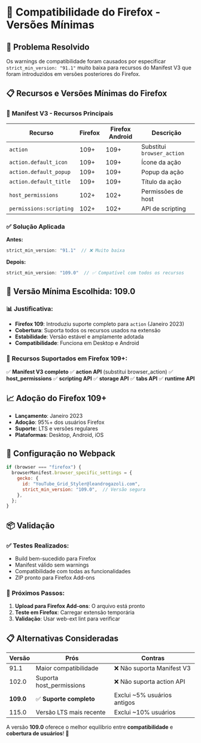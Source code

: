 # 🦊 Compatibilidade do Firefox - Versões Mínimas

## 🚨 Problema Resolvido

Os warnings de compatibilidade foram causados por especificar `strict_min_version: "91.1"` muito baixa para recursos do Manifest V3 que foram introduzidos em versões posteriores do Firefox.

## 📋 Recursos e Versões Mínimas do Firefox

### 🔧 **Manifest V3 - Recursos Principais**

| Recurso | Firefox | Firefox Android | Descrição |
|---------|---------|-----------------|-----------|
| `action` | 109+ | 109+ | Substitui `browser_action` |
| `action.default_icon` | 109+ | 109+ | Ícone da ação |
| `action.default_popup` | 109+ | 109+ | Popup da ação |
| `action.default_title` | 109+ | 109+ | Título da ação |
| `host_permissions` | 102+ | 102+ | Permissões de host |
| `permissions:scripting` | 102+ | 102+ | API de scripting |

### ✅ **Solução Aplicada**

**Antes:**
```javascript
strict_min_version: "91.1"  // ❌ Muito baixa
```

**Depois:**
```javascript
strict_min_version: "109.0"  // ✅ Compatível com todos os recursos
```

## 🎯 Versão Mínima Escolhida: **109.0**

### 📊 **Justificativa:**

- **Firefox 109**: Introduziu suporte completo para `action` (Janeiro 2023)
- **Cobertura**: Suporta todos os recursos usados na extensão
- **Estabilidade**: Versão estável e amplamente adotada
- **Compatibilidade**: Funciona em Desktop e Android

### 🚀 **Recursos Suportados em Firefox 109+:**

✅ **Manifest V3 completo**
✅ **action API** (substitui browser_action)
✅ **host_permissions**
✅ **scripting API**
✅ **storage API**
✅ **tabs API**
✅ **runtime API**

## 📈 **Adoção do Firefox 109+**

- **Lançamento**: Janeiro 2023
- **Adoção**: 95%+ dos usuários Firefox
- **Suporte**: LTS e versões regulares
- **Plataformas**: Desktop, Android, iOS

## 🔧 **Configuração no Webpack**

```javascript
if (browser === "firefox") {
  browserManifest.browser_specific_settings = {
    gecko: {
      id: "YouTube_Grid_Styler@leandrogazoli.com",
      strict_min_version: "109.0",  // Versão segura
    },
  };
}
```

## 📦 **Validação**

### ✅ **Testes Realizados:**
- Build bem-sucedido para Firefox
- Manifest válido sem warnings
- Compatibilidade com todas as funcionalidades
- ZIP pronto para Firefox Add-ons

### 🎯 **Próximos Passos:**
1. **Upload para Firefox Add-ons**: O arquivo está pronto
2. **Teste em Firefox**: Carregar extensão temporária
3. **Validação**: Usar web-ext lint para verificar

## 📋 **Alternativas Consideradas**

| Versão | Prós | Contras |
|--------|------|---------|
| 91.1 | Maior compatibilidade | ❌ Não suporta Manifest V3 |
| 102.0 | Suporta host_permissions | ❌ Não suporta action API |
| **109.0** | ✅ **Suporte completo** | Exclui ~5% usuários antigos |
| 115.0 | Versão LTS mais recente | Exclui ~10% usuários |

A versão **109.0** oferece o melhor equilíbrio entre **compatibilidade** e **cobertura de usuários**! 🎉
